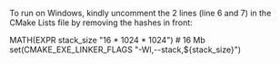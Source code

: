 

To run on Windows, kindly uncomment the 2 lines (line 6 and 7) in the CMake Lists file by removing the hashes in front:

MATH(EXPR stack_size "16 * 1024 * 1024") # 16 Mb
set(CMAKE_EXE_LINKER_FLAGS "-Wl,--stack,${stack_size}")